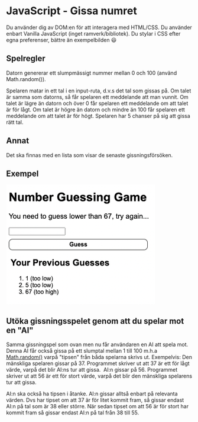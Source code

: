 # JavaScript - Gissa numret

Du använder dig av DOM:en för att interagera med HTML/CSS. Du använder enbart Vanilla JavaScript (inget ramverk/bibliotek). Du stylar i CSS efter egna preferenser, bättre än exempelbilden :smiley:

## Spelregler

Datorn genererar ett slumpmässigt nummer mellan 0 och 100 (använd Math.random()). 

Spelaren matar in ett tal i en input-ruta, d.v.s det tal som gissas på. 
Om talet är samma som datorns, så får spelaren ett meddelande att man vunnit. 
Om talet är lägre än datorn och över 0 får spelaren ett meddelande om att talet är för lågt.
Om talet är högre än datorn och mindre än 100 får spelaren ett meddelande om att talet är för högt.
Spelaren har 5 chanser på sig att gissa rätt tal.  

## Annat

Det ska finnas med en lista som visar de senaste gissningsförsöken.

## Exempel

![Javascript Number Guessing Game](https://github.com/chasacademy-sandra-larsson/js--number-guessing-game/blob/main/number-guessing-game.png)

## Utöka gissningsspelet genom att du spelar mot en "AI"

Samma gissningspel som ovan men nu får användaren en AI att spela mot. Denna AI får också gissa på ett slumptal mellan 1 till 100 m.h.a [Math.random()](https://www.w3schools.com/js/js_random.asp) varpå "tipsen" från båda spelarna skrivs ut. 
Exempelvis:
Den mänskliga spelaren gissar på 37. Programmet skriver ut att 37 är ett för lågt värde, varpå det blir AI:ns tur att gissa. 
AI:n gissar på 56. Programmet skriver ut att 56 är ett för stort värde, varpå det blir den mänskliga spelarens tur att gissa.

AI:n ska också ha tipsen i åtanke. AI:n gissar alltså enbart på relevanta värden. Dvs har tipset om att 37 är för litet kommit fram, så gissar endast AI:n på tal som är 38 eller större. När sedan tipset om att 56 är för stort har kommit fram så gissar endast AI:n på tal från 38 till 55.
